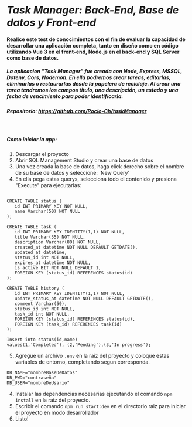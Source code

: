 # ***Task Manager: Back-End, Base de datos y Front-end***

#### Realice este test de conocimientos con el fin de evaluar la capacidad de desarrollar una aplicación completa, tanto en diseño como en código utilizando Vue 3 en el front-end, Node.js en el back-end y SQL Server como base de datos.

##### La aplicacion "Task Manager" fue creada con Node, Express, MSSQL, Dotenv, Cors, Nodemon. En ella podremos crear tareas, editarlas, eliminarlas o restaurarlas desde la papelera de reciclaje. Al crear una tarea tendremos los campos titulo, una descripción, un estado y una fecha de vencimiento para poder identificarla.

##### Repositorio: https://github.com/Rocio-Ch/taskManager

<br>

##### Como iniciar la app:

1. Descargar el proyecto
2. Abrir SQL Management Studio y crear una base de datos
3. Una vez creada la base de datos, haga click derecho sobre el nombre de su base de datos y seleccione: 'New Query'
4. En ella pega estas querys, selecciona todo el contenido y presiona "Execute" para ejecutarlas: 
~~~

CREATE TABLE status (
   id INT PRIMARY KEY NOT NULL,
   name Varchar(50) NOT NULL
);

CREATE TABLE task (
   id INT PRIMARY KEY IDENTITY(1,1) NOT NULL,
   title Varchar(35) NOT NULL,
   description Varchar(80) NOT NULL,
   created_at datetime NOT NULL DEFAULT GETDATE(),
   updated_at datetime,
   status_id int NOT NULL,
   expires_at datetime NOT NULL,
   is_active BIT NOT NULL DEFAULT 1,
   FOREIGN KEY (status_id) REFERENCES status(id)
);

CREATE TABLE history (
   id INT PRIMARY KEY IDENTITY(1,1) NOT NULL,
   update_status_at datetime NOT NULL DEFAULT GETDATE(),
   comment Varchar(50),
   status_id int NOT NULL,
   task_id int NOT NULL,
   FOREIGN KEY (status_id) REFERENCES status(id),
   FOREIGN KEY (task_id) REFERENCES task(id)
);

Insert into status(id,name)
values(1,'Completed'), (2,'Pending'),(3,'In progress');
~~~

5. Agregue un archivo `.env` en la raiz del proyecto y coloque estas variables de entorno, completando segun corresponda.
~~~
DB_NAME="nombreBaseDeDatos"
DB_PWD="contraseña"  
DB_USER="nombreDeUsario"    
~~~
4. Instalar las dependencias necesarias ejecutando el comando `npm install` en la raiz del proyecto.
5. Escribir el comando `npm run start:dev` en el directorio raiz para iniciar el proyecto en modo desarrollador
6. Listo!
